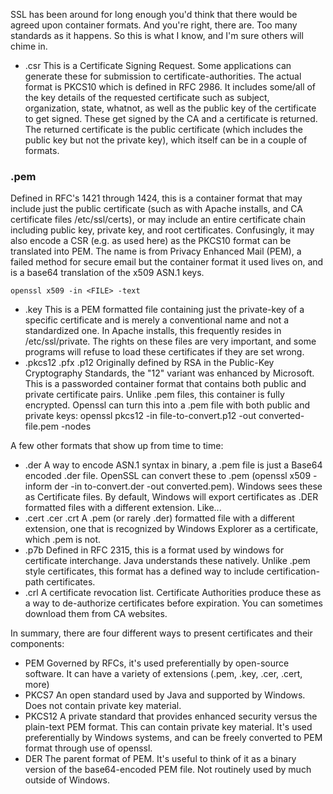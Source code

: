 SSL has been around for long enough you'd think that there would be agreed upon container formats. And you're right, there are. Too many standards as it happens. So this is what I know, and I'm sure others will chime in.

* .csr This is a Certificate Signing Request. Some applications can generate these for submission to certificate-authorities. The actual format is PKCS10 which is defined in RFC 2986. It includes some/all of the key details of the requested certificate such as subject, organization, state, whatnot, as well as the public key of the certificate to get signed. These get signed by the CA and a certificate is returned. The returned certificate is the public certificate (which includes the public key but not the private key), which itself can be in a couple of formats.

### .pem
Defined in RFC's 1421 through 1424, this is a container format that may include just the public certificate (such as with Apache installs, and CA certificate files /etc/ssl/certs), or may include an entire certificate chain including public key, private key, and root certificates. Confusingly, it may also encode a CSR (e.g. as used here) as the PKCS10 format can be translated into PEM. The name is from Privacy Enhanced Mail (PEM), a failed method for secure email but the container format it used lives on, and is a base64 translation of the x509 ASN.1 keys.

    openssl x509 -in <FILE> -text


* .key This is a PEM formatted file containing just the private-key of a specific certificate and is merely a conventional name and not a standardized one. In Apache installs, this frequently resides in /etc/ssl/private. The rights on these files are very important, and some programs will refuse to load these certificates if they are set wrong.
* .pkcs12 .pfx .p12 Originally defined by RSA in the Public-Key Cryptography Standards, the "12" variant was enhanced by Microsoft. This is a passworded container format that contains both public and private certificate pairs. Unlike .pem files, this container is fully encrypted. Openssl can turn this into a .pem file with both public and private keys: openssl pkcs12 -in file-to-convert.p12 -out converted-file.pem -nodes

A few other formats that show up from time to time:

* .der A way to encode ASN.1 syntax in binary, a .pem file is just a Base64 encoded .der file. OpenSSL can convert these to .pem (openssl x509 -inform der -in to-convert.der -out converted.pem). Windows sees these as Certificate files. By default, Windows will export certificates as .DER formatted files with a different extension. Like...
* .cert .cer .crt A .pem (or rarely .der) formatted file with a different extension, one that is recognized by Windows Explorer as a certificate, which .pem is not.
* .p7b Defined in RFC 2315, this is a format used by windows for certificate interchange. Java understands these natively. Unlike .pem style certificates, this format has a defined way to include certification-path certificates.
* .crl A certificate revocation list. Certificate Authorities produce these as a way to de-authorize certificates before expiration. You can sometimes download them from CA websites.

In summary, there are four different ways to present certificates and their components:

* PEM Governed by RFCs, it's used preferentially by open-source software. It can have a variety of extensions (.pem, .key, .cer, .cert, more)
* PKCS7 An open standard used by Java and supported by Windows. Does not contain private key material.
* PKCS12 A private standard that provides enhanced security versus the plain-text PEM format. This can contain private key material. It's used preferentially by Windows systems, and can be freely converted to PEM format through use of openssl.
* DER The parent format of PEM. It's useful to think of it as a binary version of the base64-encoded PEM file. Not routinely used by much outside of Windows.
